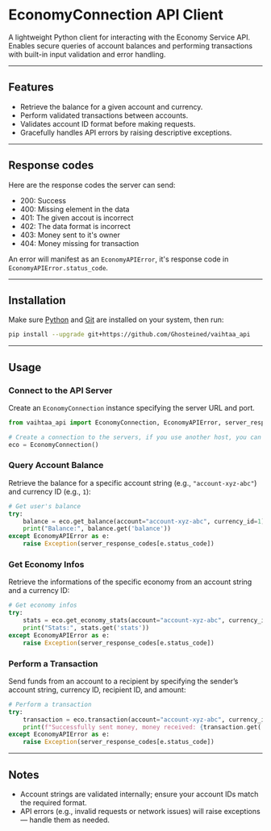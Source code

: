 # EconomyConnection API Client

A lightweight Python client for interacting with the Economy Service API.
Enables secure queries of account balances and performing transactions with built-in input validation and error handling.

---

## Features

* Retrieve the balance for a given account and currency.
* Perform validated transactions between accounts.
* Validates account ID format before making requests.
* Gracefully handles API errors by raising descriptive exceptions.

---

## Response codes

Here are the response codes the server can send:

* 200: Success
* 400: Missing element in the data
* 401: The given accout is incorrect
* 402: The data format is incorrect
* 403: Money sent to it's owner
* 404: Money missing for transaction

An error will manifest as an `EconomyAPIError`, it's response code in `EconomyAPIError.status_code`.

---

## Installation

Make sure [Python](https://www.python.org/downloads/) and [Git](https://git-scm.com/downloads) are installed on your system, then run:

```bash
pip install --upgrade git+https://github.com/Ghosteined/vaihtaa_api
```

---

## Usage

### Connect to the API Server

Create an `EconomyConnection` instance specifying the server URL and port.

```python
from vaihtaa_api import EconomyConnection, EconomyAPIError, server_response_codes

# Create a connection to the servers, if you use another host, you can specify url and port as arguments
eco = EconomyConnection()
```

### Query Account Balance

Retrieve the balance for a specific account string (e.g., `"account-xyz-abc"`) and currency ID (e.g., `1`):

```python
# Get user's balance
try:
    balance = eco.get_balance(account="account-xyz-abc", currency_id=1)
    print("Balance:", balance.get('balance'))
except EconomyAPIError as e:
    raise Exception(server_response_codes[e.status_code])
```

### Get Economy Infos

Retrieve the informations of the specific economy from an account string and a currency ID:

```python
# Get economy infos
try:
    stats = eco.get_economy_stats(account="account-xyz-abc", currency_id=1)
    print("Stats:", stats.get('stats'))
except EconomyAPIError as e:
    raise Exception(server_response_codes[e.status_code])
```

### Perform a Transaction

Send funds from an account to a recipient by specifying the sender’s account string, currency ID, recipient ID, and amount:

```python
# Perform a transaction
try:
    transaction = eco.transaction(account="account-xyz-abc", currency_id=1, recipient=42, amount=50)
    print(f"Successfully sent money, money received: {transaction.get('received')}")
except EconomyAPIError as e:
    raise Exception(server_response_codes[e.status_code])
```

---

## Notes

* Account strings are validated internally; ensure your account IDs match the required format.
* API errors (e.g., invalid requests or network issues) will raise exceptions — handle them as needed.
